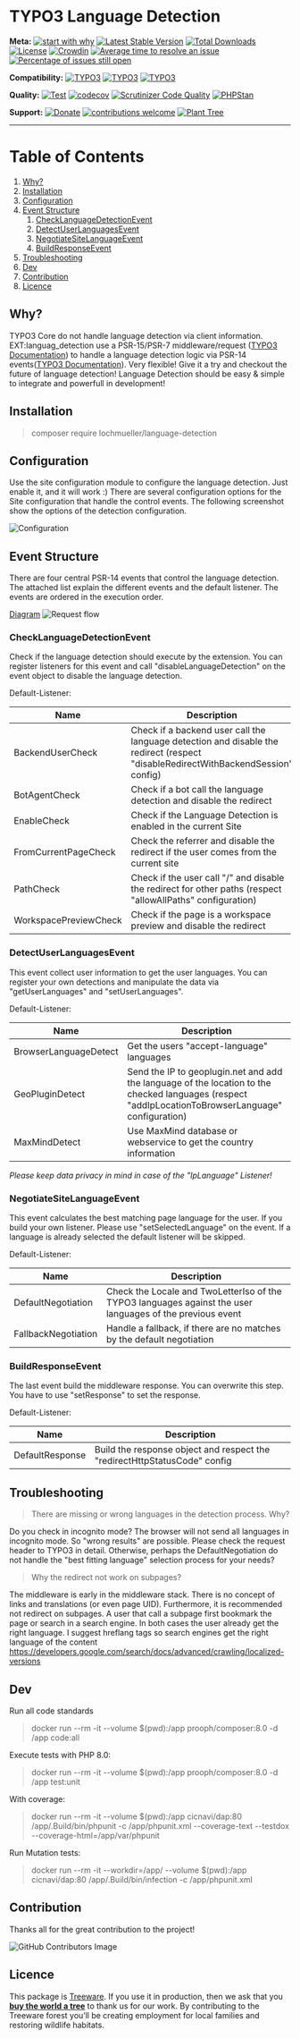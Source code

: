 # TYPO3 Language Detection

**Meta:**
[![start with why](https://img.shields.io/badge/start%20with-why%3F-brightgreen.svg?style=flat)](https://www.ted.com/talks/simon_sinek_how_great_leaders_inspire_action)
[![Latest Stable Version](https://poser.pugx.org/lochmueller/language-detection/v/stable)](https://packagist.org/packages/lochmueller/language-detection)
[![Total Downloads](https://poser.pugx.org/lochmueller/language-detection/downloads)](https://packagist.org/packages/lochmueller/language-detection)
[![License](https://poser.pugx.org/lochmueller/language-detection/license)](https://packagist.org/packages/lochmueller/language-detection)
[![Crowdin](https://badges.crowdin.net/typo3-extension-languagedetect/localized.svg)](https://crowdin.com/project/typo3-extension-languagedetect)
[![Average time to resolve an issue](https://isitmaintained.com/badge/resolution/lochmueller/language_detection.svg)](https://isitmaintained.com/project/lochmueller/language_detection "Average time to resolve an issue")
[![Percentage of issues still open](https://isitmaintained.com/badge/open/lochmueller/language_detection.svg)](https://isitmaintained.com/project/lochmueller/language_detection "Percentage of issues still open")

**Compatibility:**
[![TYPO3](https://img.shields.io/badge/TYPO3-10-orange.svg)](https://get.typo3.org/version/10)
[![TYPO3](https://img.shields.io/badge/TYPO3-11-orange.svg)](https://get.typo3.org/version/11)
[![TYPO3](https://img.shields.io/badge/TYPO3-12-orange.svg)](https://get.typo3.org/version/12)

**Quality:**
[![Test](https://github.com/lochmueller/language_detection/actions/workflows/Test.yml/badge.svg)](https://github.com/lochmueller/language_detection/actions/workflows/Test.yml)
[![codecov](https://codecov.io/gh/lochmueller/language_detection/branch/main/graph/badge.svg?token=7VI1WFAX8Z)](https://codecov.io/gh/lochmueller/language_detection)
[![Scrutinizer Code Quality](https://scrutinizer-ci.com/g/lochmueller/language_detection/badges/quality-score.png?b=main)](https://scrutinizer-ci.com/g/lochmueller/language_detection/?branch=main)
[![PHPStan](https://img.shields.io/badge/PHPStan-level%206-brightgreen.svg?style=flat)](https://github.com/lochmueller/language_detection/actions)

**Support:**
[![Donate](https://img.shields.io/badge/Donate-PayPal-green.svg)](https://www.paypal.me/lochmueller/19.99)
[![contributions welcome](https://img.shields.io/badge/contributions-welcome-brightgreen.svg?style=flat)](https://github.com/lochmueller/language_detection/issues)
[![Plant Tree](https://img.shields.io/treeware/trees/lochmueller/language_detection)](https://plant.treeware.earth/lochmueller/language_detection)

***

# Table of Contents
1. [Why?](#why)
2. [Installation](#installation)
3. [Configuration](#configuration)
4. [Event Structure](#event-structure)
   1. [CheckLanguageDetectionEvent](#checklanguagedetectionevent)
   2. [DetectUserLanguagesEvent](#detectuserlanguagesevent)
   3. [NegotiateSiteLanguageEvent](#negotiatesitelanguageevent)
   4. [BuildResponseEvent](#buildresponseevent)
5. [Troubleshooting](#troubleshooting)
6. [Dev](#dev)
7. [Contribution](#contribution)
8. [Licence](#licence)

## Why?

TYPO3 Core do not handle language detection via client information. EXT:languag_detection use a PSR-15/PSR-7 middleware/request ([TYPO3 Documentation](https://docs.typo3.org/m/typo3/reference-coreapi/main/en-us/ApiOverview/RequestHandling/Index.html)) to handle a language detection logic via PSR-14 events([TYPO3 Documentation](https://docs.typo3.org/m/typo3/reference-coreapi/main/en-us/Events/EventDispatcher/Index.html)). Very flexible! Give it a try and checkout the future of language detection! Language Detection should be easy & simple to integrate and powerfull in development!

## Installation

> composer require lochmueller/language-detection

## Configuration

Use the site configuration module to configure the language detection. Just enable it, and it will work :) There are several configuration options for the Site configuration that handle the control events. The following screenshot show the options of the detection configuration.

![Configuration](https://raw.githubusercontent.com/lochmueller/language_detection/main/Resources/Public/Configuration.png)

## Event Structure

There are four central PSR-14 events that control the language detection. The attached list explain the different events and the default listener. The events are ordered in the execution order.

[Diagram](https://sequencediagram.org/index.html#initialData=C4S2BsFMAICVII4FdIGdjQGbgPYHcAoIgYXBEgDtgBaAPgBUBNABQHkBmALmgHEBRetADkAeiEEmbdnT4A3ShgDKwAIYBjANbcAEiooATKNGIALSJoAyegOZIV1yABFIwc6BwU5Cgl6rRl6hrUdJIc3Mo4AA7Q+i5uIB4ANNAgmNBqZpopqFgq4KiQEiwcMvJ+AZo6eoYwzq5qwACqBQBOVhS29mi+wD5lSqqawQzFXP7AUTFxDQkUyanQ4DZ2DjkqLTCYOEgGKRTpZArQG6iRHgVFUqVHFVrQugZGAHKQ1jigKq6KYJDtnQ49Po3QZBEKjcITaKxeruOYpNIUHDQAC2nwykH0i2WXTWGyw2wMlxKtB640CVUeMAAQkgQOB9PBTudIIDSbdhqRyFRuPB9OQGtAJliOitIPM0iczhQCultvToAAjGAK2n0gichTDUJjYh5cCCszQCiQPDC-4wRqwACSBERrmgOHkLWg2p5ryQS2dGwMkBaIA6ROktA13P8lEx2ugzC6sqoCiAA)
![Request flow](https://github.com/lochmueller/language_detection/blob/main/Documentation/Images/Diagram.svg?raw=true)

### CheckLanguageDetectionEvent

Check if the language detection should execute by the extension. You can register listeners for this event and call "disableLanguageDetection" on the event object to disable the language detection.

Default-Listener:

| Name                  | Description                                                                                                                       |
|-----------------------|-----------------------------------------------------------------------------------------------------------------------------------|
| BackendUserCheck      | Check if a backend user call the language detection and disable the redirect (respect "disableRedirectWithBackendSession" config) |
| BotAgentCheck         | Check if a bot call the language detection and disable the redirect                                                               |
| EnableCheck           | Check if the Language Detection is enabled in the current Site                                                                    |
| FromCurrentPageCheck  | Check the referrer and disable the redirect if the user comes from the current site                                               |
| PathCheck             | Check if the user call "/" and disable the redirect for other paths (respect "allowAllPaths" configuration)                       |
| WorkspacePreviewCheck | Check if the page is a workspace preview and disable the redirect                                                                 |

### DetectUserLanguagesEvent

This event collect user information to get the user languages. You can register your own detections and manipulate the data via "getUserLanguages" and "setUserLanguages".

Default-Listener:

| Name                  | Description                                                                                                                                         |
|-----------------------|-----------------------------------------------------------------------------------------------------------------------------------------------------|
| BrowserLanguageDetect | Get the users "accept-language" languages                                                                                                           |
| GeoPluginDetect       | Send the IP to geoplugin.net and add the language of the location to the checked languages (respect "addIpLocationToBrowserLanguage" configuration) |
| MaxMindDetect         | Use MaxMind database or webservice to get the country information                                                                                   |

_Please keep data privacy in mind in case of the "IpLanguage" Listener!_

### NegotiateSiteLanguageEvent

This event calculates the best matching page language for the user. If you build your own listener. Please use "setSelectedLanguage" on the event. If a language is already selected the default listener will be skipped.

Default-Listener:

| Name                | Description                                                                                               |
|---------------------|-----------------------------------------------------------------------------------------------------------|
| DefaultNegotiation  | Check the Locale and TwoLetterIso of the TYPO3 languages against the user languages of the previous event |
| FallbackNegotiation | Handle a fallback, if there are no matches by the default negotiation                                     |

### BuildResponseEvent

The last event build the middleware response. You can overwrite this step. You have to use "setResponse" to set the response.

Default-Listener:

| Name            | Description                                                               |
|-----------------|---------------------------------------------------------------------------|
| DefaultResponse | Build the response object and respect the "redirectHttpStatusCode" config |


## Troubleshooting

> There are missing or wrong languages in the detection process. Why?

Do you check in incognito mode? The browser will not send all languages in incognito mode. So "wrong results" are possible. Please check the request header to TYPO3 in detail. Otherwise, perhaps the DefaultNegotiation do not handle the "best fitting language" selection process for your needs?

> Why the redirect not work on subpages?

The middleware is early in the middleware stack. There is no concept of links and translations (or even page UID). Furthermore, it is recommended not redirect on subpages. A user that call a subpage first bookmark the page or search in a search engine. In both cases the user already get the right language. I suggest hreflang tags so search engines get the right language of the content https://developers.google.com/search/docs/advanced/crawling/localized-versions 


## Dev

Run all code standards

> docker run --rm -it --volume $(pwd):/app prooph/composer:8.0 -d /app code:all

Execute tests with PHP  8.0:

> docker run --rm -it --volume $(pwd):/app prooph/composer:8.0 -d /app test:unit

With coverage:

> docker run --rm -it --volume $(pwd):/app cicnavi/dap:80 /app/.Build/bin/phpunit -c /app/phpunit.xml --coverage-text --testdox --coverage-html=/app/var/phpunit

Run Mutation tests:

> docker run --rm -it --workdir=/app/ --volume $(pwd):/app cicnavi/dap:80 /app/.Build/bin/infection -c /app/phpunit.xml

## Contribution

Thanks all for the great contribution to the project!

![GitHub Contributors Image](https://contrib.rocks/image?repo=lochmueller/language_detection)

## Licence            

This package is [Treeware](https://treeware.earth). If you use it in production, then we ask that you [**buy the world a tree**](https://plant.treeware.earth/lochmueller/language_detection) to thank us for our work. By contributing to the Treeware forest you’ll be creating employment for local families and restoring wildlife habitats.
